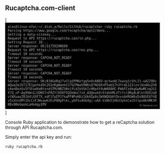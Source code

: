 ## Rucaptcha.com-client

[![Rucaptcha.com-client](https://github.com/cmirnow/rucaptcha-client/blob/master/img/rucaptcha-client.jpg)]

Console Ruby application to demonstrate how to get a reCaptcha solution through API Rucaptcha.com.

Simply enter the api key and run:

```bash
ruby rucaptcha.rb
```
